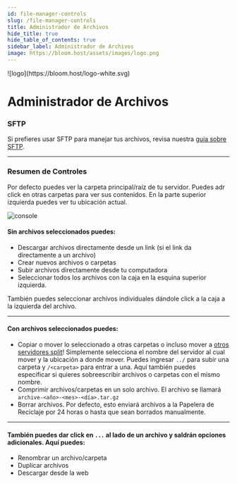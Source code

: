 ```yaml
---
id: file-manager-controls
slug: /file-manager-controls
title: Administrador de Archivos
hide_title: true
hide_table_of_contents: true
sidebar_label: Administrador de Archivos
image: https://bloom.host/assets/images/logo.png
---
```


<div class="text--center">
![logo](https://bloom.host/logo-white.svg)
<h1>Administrador de Archivos</h1>
</div>

### SFTP

Si prefieres usar SFTP para manejar tus archivos, revisa nuestra [guía sobre SFTP](sftp.md).

---

### Resumen de Controles
Por defecto puedes ver la carpeta principal/raíz de tu servidor. Puedes adr click en otras carpetas para ver sus
contenidos. En la parte superior izquierda puedes ver tu ubicación actual.

![console](/imgs/using_the_panel/file_manager_controls/1.png)

#### Sin archivos seleccionados puedes:
- Descargar archivos directamente desde un link (si el link da directamente a un archivo)
- Crear nuevos archivos o carpetas
- Subir archivos directamente desde tu computadora
- Seleccionar todos los archivos con la caja en la esquina superior izquierda.

También puedes seleccionar archivos individuales dándole click a la caja a la izquierda del archivo.

---

#### Con archivos seleccionados puedes:
- Copiar o mover lo seleccionado a otras carpetas o incluso mover a <u>otros servidores split</u>! Simplemente selecciona
el nombre del servidor al cual mover y la ubicación a donde mover. Puedes ingresar `../` para subir una carpeta y 
`/<carpeta>` para entrar a una. Aquí también puedes especificar si quieres sobreescribir archivos o carpetas con el mismo nombre.
- Comprimir archivos/carpetas en un solo archivo. El archivo se llamará `archive-<año>-<mes>-<día>.tar.gz`
- Borrar archivos. Por defecto, esto enviará archivos a la Papelera de Reciclaje por 24 horas o hasta que sean borrados manualmente.

---

#### También puedes dar click en `...` al lado de un archivo y saldrán opciones adicionales. Aquí puedes:
- Renombrar un archivo/carpeta
- Duplicar archivos
- Descargar desde la web
